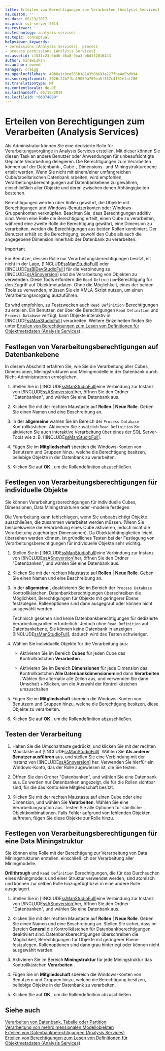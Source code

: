 ```yaml
---
title: Erteilen von Berechtigungen zum Verarbeiten (Analysis Services) | Microsoft-Dokumentation
ms.custom: ''
ms.date: 06/13/2017
ms.prod: sql-server-2014
ms.reviewer: ''
ms.technology: analysis-services
ms.topic: conceptual
helpviewer_keywords:
- permissions [Analysis Services], process
- process permissions [Analysis Services]
ms.assetid: c1531c23-6b46-46a8-9ba3-b6d3f2016443
author: minewiskan
ms.author: owend
manager: craigg
ms.openlocfilehash: 49b8a1c8ce566b18143b6b693a227fba4a5bd094
ms.sourcegitcommit: 3026c22b7fba19059a769ea5f367c4f51efaf286
ms.translationtype: MT
ms.contentlocale: de-DE
ms.lasthandoff: 06/15/2019
ms.locfileid: "66074889"
---
```

# <a name="grant-process-permissions-analysis-services"></a>Erteilen von Berechtigungen zum Verarbeiten (Analysis Services)
  Als Administrator können Sie eine dedizierte Rolle für Verarbeitungsvorgänge in Analysis Services erstellen. Mit dieser können Sie diesen Task an andere Benutzer oder Anwendungen für unbeaufsichtigte Geplante Verarbeitung delegieren. Die Berechtigungen zum Verarbeiten können auf der Datenbank-, Cube-, Dimensions- und Miningstrukturebene erteilt werden. Wenn Sie nicht mit einem/einer umfangreichen Cube/tabellarischen Datenbank arbeiten, wird empfohlen, Verarbeitungsberechtigungen auf Datenbankebene zu gewähren, einschließlich aller Objekte und derer, zwischen denen Abhängigkeiten bestehen.  
  
 Berechtigungen werden über Rollen gewährt, die Objekte mit Berechtigungen und Windows-Benutzerkonten oder Windows-Gruppenkonten verknüpfen. Beachten Sie, dass Berechtigungen additiv sind. Wenn eine Rolle die Berechtigung erteilt, einen Cube zu verarbeiten, während eine zweite Rolle die Berechtigung gewährt, eine Dimension zu verarbeiten, werden die Berechtigungen aus beiden Rollen kombiniert. Der Benutzer erhält so die Berechtigung, sowohl den Cube als auch die angegebene Dimension innerhalb der Datenbank zu verarbeiten.  
  
> [!IMPORTANT]  
>  Ein Benutzer, dessen Rolle nur Verarbeitungsberechtigungen besitzt, ist nicht in der Lage, [!INCLUDE[ssManStudioFull](../../includes/ssmanstudiofull-md.md)] oder [!INCLUDE[ssBIDevStudioFull](../../includes/ssbidevstudiofull-md.md)] für die Verbindung zu [!INCLUDE[ssASnoversion](../../includes/ssasnoversion-md.md)] und die Verarbeitung von Objekten zu verwenden. Diese Tools erfordern die `Read Definition`-Berechtigung für den Zugriff auf Objektmetadaten. Ohne die Möglichkeit, eines der beiden Tools zu verwenden, müssen Sie ein XMLA-Skript nutzen, um einen Verarbeitungsvorgang auszuführen.  
>   
>  Es wird empfohlen, zu Testzwecken auch `Read Definition`-Berechtigungen zu erteilen. Ein Benutzer, der über die Berechtigungen `Read Definition` und `Process Database` verfügt, kann Objekte interaktiv in [!INCLUDE[ssManStudioFull](../../includes/ssmanstudiofull-md.md)] verarbeiten. Weitere Einzelheiten finden Sie unter [Erteilen von Berechtigungen zum Lesen von Definitionen für Objektmetadaten &#40;Analysis Services&#41;](grant-read-definition-permissions-on-object-metadata-analysis-services.md) .  
  
## <a name="set-processing-permissions-at-the-database-level"></a>Festlegen von Verarbeitungsberechtigungen auf Datenbankebene  
 In diesem Abschnitt erfahren Sie, wie Sie die Verarbeitung aller Cubes, Dimensionen, Miningstrukturen und Miningmodelle in der Datenbank durch Nicht-Administratoren ermöglichen.  
  
1.  Stellen Sie in [!INCLUDE[ssManStudioFull](../../includes/ssmanstudiofull-md.md)]eine Verbindung zur Instanz von [!INCLUDE[ssASnoversion](../../includes/ssasnoversion-md.md)]her, öffnen Sie den Ordner "Datenbanken", und wählen Sie eine Datenbank aus.  
  
2.  Klicken Sie mit der rechten Maustaste auf **Rollen** | **Neue Rolle**. Geben Sie einen Namen und eine Beschreibung an.  
  
3.  In der **allgemeine** wählen Sie im Bereich der `Process Database` Kontrollkästchen. Aktivieren Sie zusätzlich `Read Definition` So aktivieren Sie auch interaktive Verarbeitung über eines der SQL Server-Tools wie z. B. [!INCLUDE[ssManStudioFull](../../includes/ssmanstudiofull-md.md)].  
  
4.  Fügen Sie im **Mitgliedschaft** sbereich die Windows-Konten von Benutzern und Gruppen hinzu, welche die Berechtigung besitzen, beliebige Objekte in der Datenbank zu verarbeiten.  
  
5.  Klicken Sie auf **OK** , um die Rollendefinition abzuschließen.  
  
## <a name="set-processing-permissions-on-individual-objects"></a>Festlegen von Verarbeitungsberechtigungen für individuelle Objekte  
 Sie können Verarbeitungsberechtigungen für individuelle Cubes, Dimensionen, Data Miningstrukturen oder -modelle festlegen.  
  
 Die Verarbeitung kann fehlschlagen, wenn Sie unbeabsichtigt Objekte ausschließen, die zusammen verarbeitet werden müssen. (Wenn Sie beispielsweise die Verarbeitung eines Cube aktivieren, jedoch nicht die Verarbeitung zugehöriger Dimensionen). Da Objektabhängigkeiten leicht übersehen werden können, ist gründliches Testen bei der Festlegung von Verarbeitungsberechtigungen für individuelle Objekte sehr wichtig.  
  
1.  Stellen Sie in [!INCLUDE[ssManStudioFull](../../includes/ssmanstudiofull-md.md)]eine Verbindung zur Instanz von [!INCLUDE[ssASnoversion](../../includes/ssasnoversion-md.md)]her, öffnen Sie den Ordner "Datenbanken", und wählen Sie eine Datenbank aus.  
  
2.  Klicken Sie mit der rechten Maustaste auf **Rollen** | **Neue Rolle**. Geben Sie einen Namen und eine Beschreibung an.  
  
3.  In der **allgemeine** , deaktivieren Sie im Bereich der `Process Database` Kontrollkästchen. Datenbankberechtigungen überschreiben die Möglichkeit, Berechtigungen für Objekte mit geringerer Ebene festzulegen. Rollenoptionen sind dann ausgegraut oder können nicht ausgewählt werden.  
  
     Technisch gesehen sind keine Datenbankberechtigungen für dedizierte Verarbeitungsrollen erforderlich. Jedoch ohne `Read Definition` auf Datenbankebene, Sie können keine Datenbank in anzeigen [!INCLUDE[ssManStudioFull](../../includes/ssmanstudiofull-md.md)], dadurch wird das Testen schwieriger.  
  
4.  Wählen Sie individuelle Objekte für die Verarbeitung aus:  
  
    -   Aktivieren Sie im Bereich **Cubes** für jeden Cube das Kontrollkästchen **Verarbeiten** .  
  
    -   Aktivieren Sie im Bereich **Dimensionen** für jede Dimension das Kontrollkästchen **Alle Datenbankdimensionen**und dann **Verarbeiten** . Wählen Sie alternativ alle Zeilen aus, und verwenden Sie dann Umschalt + Klicken, um die Auswahl der Kontrollkästchen umzuschalten.  
  
5.  Fügen Sie im **Mitgliedschaft** sbereich die Windows-Konten von Benutzern und Gruppen hinzu, welche die Berechtigung besitzen, diese Objekte zu verarbeiten.  
  
6.  Klicken Sie auf **OK** , um die Rollendefinition abzuschließen.  
  
## <a name="test-processing"></a>Testen der Verarbeitung  
  
1.  Halten Sie die Umschalttaste gedrückt, und klicken Sie mit der rechten Maustaste auf [!INCLUDE[ssManStudioFull](../../includes/ssmanstudiofull-md.md)]. Wählen Sie **Als anderer Benutzer ausführen** aus, und stellen Sie eine Verbindung mit der Instanz von [!INCLUDE[ssASnoversion](../../includes/ssasnoversion-md.md)] her. Verwenden Sie hierfür ein Windows-Konto, das der Rolle zugewiesen ist, die Sie testen.  
  
2.  Öffnen Sie den Ordner "Datenbanken", und wählen Sie eine Datenbank aus. Es werden nur Datenbanken angezeigt, die für die Rollen sichtbar sind, für die das Konto eine Mitgliedschaft besitzt.  
  
3.  Klicken Sie mit der rechten Maustaste auf einen Cube oder eine Dimension, und wählen Sie **Verarbeiten**. Wählen Sie eine Verarbeitungsoption aus. Testen Sie alle Optionen für sämtliche Objektkombinationen. Falls Fehler aufgrund von fehlenden Objekten auftreten, fügen Sie diese Objekte zur Rolle hinzu.  
  
## <a name="set-processing-permissions-on-a-data-mining-structure"></a>Festlegen von Verarbeitungsberechtigungen für eine Data Miningstruktur  
 Sie können eine Rolle mit der Berechtigung zur Verarbeitung von Data Miningstrukturen erstellen. einschließlich der Verarbeitung aller Miningmodelle.  
  
 **Drillthrough** und `Read Definition` Berechtigungen, die für das Durchsuchen eines Miningmodells und einer Struktur verwendet werden, sind atomisch und können zur selben Rolle hinzugefügt bzw. in eine andere Rolle ausgelagert.  
  
1.  Stellen Sie in [!INCLUDE[ssManStudioFull](../../includes/ssmanstudiofull-md.md)]eine Verbindung zur Instanz von [!INCLUDE[ssASnoversion](../../includes/ssasnoversion-md.md)]her, öffnen Sie den Ordner "Datenbanken", und wählen Sie eine Datenbank aus.  
  
2.  Klicken Sie mit der rechten Maustaste auf **Rollen** | **Neue Rolle**. Geben Sie einen Namen und eine Beschreibung an. Stellen Sie sicher, dass im Bereich **General** die Kontrollkästchen für Datenbankberechtigungen deaktiviert sind. Datenbankberechtigungen überschreiben die Möglichkeit, Berechtigungen für Objekte mit geringerer Ebene festzulegen. Rollenoptionen sind dann grau hinterlegt oder können nicht ausgewählt werden.  
  
3.  Aktivieren Sie im Bereich **Miningstruktur** für jede Miningstruktur das Kontrollkästchen **Verarbeiten** .  
  
4.  Fügen Sie im **Mitgliedschaft** sbereich die Windows-Konten von Benutzern und Gruppen hinzu, welche die Berechtigung besitzen, beliebige Objekte in der Datenbank zu verarbeiten.  
  
5.  Klicken Sie auf **OK** , um die Rollendefinition abzuschließen.  
  
## <a name="see-also"></a>Siehe auch  
 [Verarbeiten von Datenbank, Tabelle oder Partition](../tabular-models/process-database-table-or-partition-analysis-services.md)   
 [Verarbeitung von mehrdimensionalen Modellobjekten](processing-a-multidimensional-model-analysis-services.md)   
 [Erteilen von Datenbankberechtigungen &#40;Analysis Services&#41;](grant-database-permissions-analysis-services.md)   
 [Erteilen von Berechtigungen zum Lesen von Definitionen für Objektmetadaten &#40;Analysis Services&#41;](grant-read-definition-permissions-on-object-metadata-analysis-services.md)  
  
  
